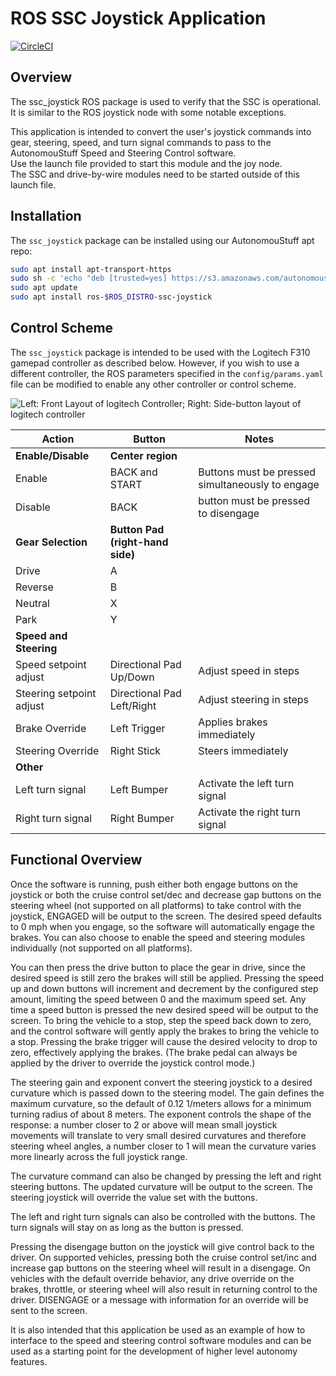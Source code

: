 # ROS SSC Joystick Application #

[![CircleCI](https://circleci.com/gh/astuff/ssc_joystick/tree/master.svg?style=svg)](https://circleci.com/gh/astuff/ssc_joystick/tree/master)

## Overview

The ssc_joystick ROS package is used to verify that the SSC is operational. 
It is similar to the ROS joystick node with some notable exceptions. 

This application is intended to convert the user's joystick commands into gear, steering, speed, and turn signal commands
to pass to the AutonomouStuff Speed and Steering Control software.  
Use the launch file provided to start this module and the joy node.  
The SSC and drive-by-wire modules need to be started outside of this launch file.

## Installation

The `ssc_joystick` package can be installed using our AutonomouStuff apt repo:

```sh
sudo apt install apt-transport-https
sudo sh -c 'echo "deb [trusted=yes] https://s3.amazonaws.com/autonomoustuff-repo/ $(lsb_release -sc) main" > /etc/apt/sources.list.d/autonomoustuff-public.list'
sudo apt update
sudo apt install ros-$ROS_DISTRO-ssc-joystick
```

## Control Scheme

The `ssc_joystick` package is intended to be used with the Logitech F310 gamepad controller as described below.
However, if you wish to use a different controller, the ROS parameters specified in the `config/params.yaml` file can be modified to enable any other controller or control scheme.

![Left: Front Layout of logitech Controller; Right: Side-button layout of logitech controller
](/controller_img.png "controller_img.png")

| Action | Button | Notes |
| - | - | - |
| **Enable/Disable** | **Center region** | |
| Enable | BACK and START | Buttons must be pressed simultaneously to engage |
| Disable | BACK | button must be pressed to disengage |
| **Gear Selection** | **Button Pad (right-hand side)** | |
| Drive | A | |
| Reverse | B | |
| Neutral | X | |
| Park | Y | |
| **Speed and Steering** | | |
| Speed setpoint adjust | Directional Pad Up/Down | Adjust speed in steps |
| Steering setpoint adjust | Directional Pad Left/Right | Adjust steering in steps |
| Brake Override | Left Trigger | Applies brakes immediately |
| Steering Override | Right Stick | Steers immediately |
| **Other** | | |
| Left turn signal | Left Bumper | Activate the left turn signal |
| Right turn signal | Right Bumper | Activate the right turn signal |

## Functional Overview

Once the software is running, push either both engage buttons on the joystick or both the cruise control set/dec and
decrease gap buttons on the steering wheel (not supported on all platforms) to take control with the joystick,
ENGAGED will be output to the screen. The desired speed defaults to 0 mph when you engage, so the software will
automatically engage the brakes.
You can also choose to enable the speed and steering modules individually (not supported on all platforms).

You can then press the drive button to place the gear in drive, since the desired speed is still zero the brakes
will still be applied.  Pressing the speed up and down buttons will increment and decrement by the configured step
amount, limiting the speed between 0 and the maximum speed set.  Any time a speed button is pressed the new desired
speed will be output to the screen.  To bring the vehicle to a stop, step the speed back down to zero, and the control
software will gently apply the brakes to bring the vehicle to a stop.  Pressing the brake trigger will cause the
desired velocity to drop to zero, effectively applying the brakes. (The brake pedal can always be applied by the driver
to override the joystick control mode.)

The steering gain and exponent convert the steering joystick to a desired curvature which is passed down to the
steering model.  The gain defines the maximum curvature, so the default of 0.12 1/meters allows for a minimum turning
radius of about 8 meters.  The exponent controls the shape of the response: a number closer to 2 or above will mean
small joystick movements will translate to very small desired curvatures and therefore steering wheel angles,
a number closer to 1 will mean the curvature varies more linearly across the full joystick range.

The curvature command can also be changed by pressing the left and right steering buttons.  The updated curvature
will be output to the screen.  The steering joystick will override the value set with the buttons.

The left and right turn signals can also be controlled with the buttons.  The turn signals will stay on as long
as the button is pressed.

Pressing the disengage button on the joystick will give control back to the driver.
On supported vehicles, pressing both the cruise control set/inc and increase gap buttons on the steering wheel will
result in a disengage.
On vehicles with the default override behavior, any drive override on the brakes, throttle, or steering wheel will also
result in returning control to the driver.
DISENGAGE or a message with information for an override will be sent to the screen.

It is also intended that this application be used as an example of how to interface to the speed and steering control
software modules and can be used as a starting point for the development of higher level autonomy features.

